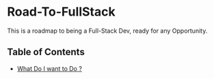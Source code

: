 # Road-To-FullStack
This is a roadmap to being a Full-Stack Dev, ready for any Opportunity.

## Table of Contents
- [What Do I want to Do ?]()